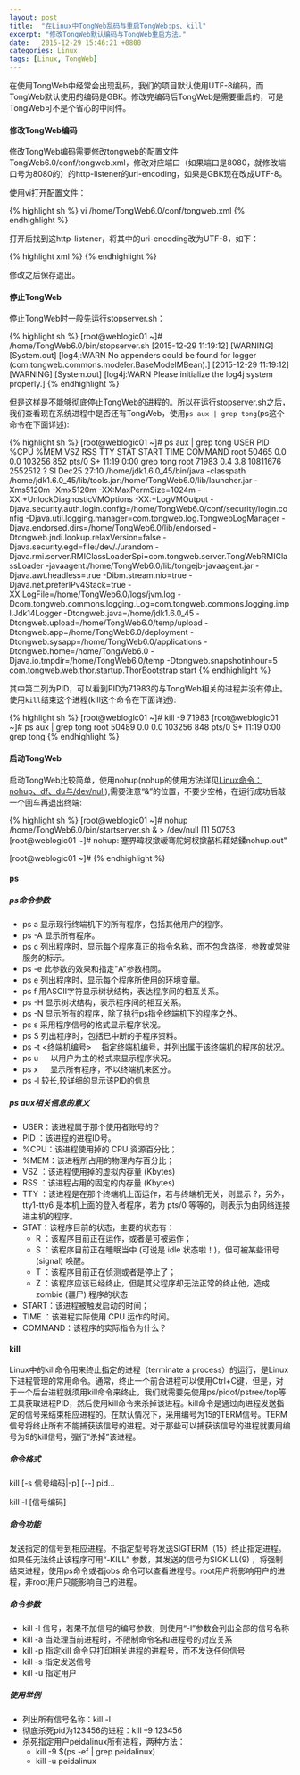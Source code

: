 ```yaml
---
layout: post
title:  "在Linux中TongWeb乱码与重启TongWeb:ps、kill"
excerpt: "修改TongWeb默认编码与TongWeb重启方法."
date:   2015-12-29 15:46:21 +0800
categories: Linux
tags: [Linux, TongWeb]
---
```


在使用TongWeb中经常会出现乱码，我们的项目默认使用UTF-8编码，而TongWeb默认使用的编码是GBK。修改完编码后TongWeb是需要重启的，可是TongWeb可不是个省心的中间件。

#### 修改TongWeb编码

修改TongWeb编码需要修改tongweb的配置文件TongWeb6.0/conf/tongweb.xml，修改对应端口（如果端口是8080，就修改端口号为8080的）的http-listener的uri-encoding，如果是GBK现在改成UTF-8。

使用vi打开配置文件：

{% highlight sh %}
vi /home/TongWeb6.0/conf/tongweb.xml
{% endhighlight %}

打开后找到这http-listener，将其中的uri-encoding改为UTF-8，如下：

{% highlight xml %}
<http-listener name="tong-http-listener" port="8080" uri-encoding="UTF-8" parse-body-methods="POST,DELETE,PUT" default-virtual-host="server" create-time="2015-12-24 15:18:50">
    <ssl/>
    <protocol/>
    <http-options/>
    <advance/>
</http-listener>
{% endhighlight %}

修改之后保存退出。

#### 停止TongWeb

停止TongWeb时一般先运行stopserver.sh：

{% highlight sh %}
[root@weblogic01 ~]# /home/TongWeb6.0/bin/stopserver.sh
[2015-12-29 11:19:12] [WARNING] [System.out] [log4j:WARN No appenders could be found for logger (com.tongweb.commons.modeler.BaseModelMBean).]
[2015-12-29 11:19:12] [WARNING] [System.out] [log4j:WARN Please initialize the log4j system properly.]
{% endhighlight %}

但是这样是不能够彻底停止TongWeb的进程的。所以在运行stopserver.sh之后，我们查看现在系统进程中是否还有TongWeb，使用`ps aux | grep tong`(ps这个命令在下面详述):

{% highlight sh %}
[root@weblogic01 ~]# ps aux | grep tong
USER        PID %CPU %MEM    VSZ   RSS TTY      STAT START   TIME COMMAND
root      50465  0.0  0.0 103256   852 pts/0    S+   11:19   0:00 grep tong
root      71983  0.4  3.8 10811676 2552512 ?    Sl   Dec25  27:10 /home/jdk1.6.0_45/bin/java -classpath /home/jdk1.6.0_45/lib/tools.jar:/home/TongWeb6.0/lib/launcher.jar -Xms5120m -Xmx5120m -XX:MaxPermSize=1024m -XX:+UnlockDiagnosticVMOptions -XX:+LogVMOutput -Djava.security.auth.login.config=/home/TongWeb6.0/conf/security/login.config -Djava.util.logging.manager=com.tongweb.log.TongwebLogManager -Djava.endorsed.dirs=/home/TongWeb6.0/lib/endorsed -Dtongweb.jndi.lookup.relaxVersion=false -Djava.security.egd=file:/dev/./urandom -Djava.rmi.server.RMIClassLoaderSpi=com.tongweb.server.TongWebRMIClassLoader -javaagent:/home/TongWeb6.0/lib/tongejb-javaagent.jar -Djava.awt.headless=true -Dibm.stream.nio=true -Djava.net.preferIPv4Stack=true -XX:LogFile=/home/TongWeb6.0/logs/jvm.log -Dcom.tongweb.commons.logging.Log=com.tongweb.commons.logging.impl.Jdk14Logger -Dtongweb.java=/home/jdk1.6.0_45 -Dtongweb.upload=/home/TongWeb6.0/temp/upload -Dtongweb.app=/home/TongWeb6.0/deployment -Dtongweb.sysapp=/home/TongWeb6.0/applications -Dtongweb.home=/home/TongWeb6.0 -Djava.io.tmpdir=/home/TongWeb6.0/temp -Dtongweb.snapshotinhour=5 com.tongweb.web.thor.startup.ThorBootstrap start
{% endhighlight %}

其中第二列为PID，可以看到PID为71983的与TongWeb相关的进程并没有停止。使用`kill`结束这个进程(kill这个命令在下面详述):

{% highlight sh %}
[root@weblogic01 ~]# kill -9 71983
[root@weblogic01 ~]# ps aux | grep tong
root      50489  0.0  0.0 103256   848 pts/0    S+   11:19   0:00 grep tong
{% endhighlight %}

#### 启动TongWeb

启动TongWeb比较简单，使用nohup(nohup的使用方法详见[Linux命令：nohup、df、du与/dev/null](http://jiangpz.github.io/articles/2015-11/Linux-nohup-df-du-dev-null)),需要注意“&”的位置，不要少空格，在运行成功后敲一个回车再退出终端:

{% highlight sh %}
[root@weblogic01 ~]# nohup /home/TongWeb6.0/bin/startserver.sh & > /dev/null
[1] 50753
[root@weblogic01 ~]# nohup: 蹇界暐杈撳叆骞舵妸杈撳嚭杩藉姞鍒nohup.out"

[root@weblogic01 ~]#
{% endhighlight %}

#### ps

##### ps命令参数
 - ps a    显示现行终端机下的所有程序，包括其他用户的程序。
 - ps -A   显示所有程序。
 - ps c    列出程序时，显示每个程序真正的指令名称，而不包含路径，参数或常驻服务的标示。
 - ps -e   此参数的效果和指定"A"参数相同。
 - ps e    列出程序时，显示每个程序所使用的环境变量。
 - ps f    用ASCII字符显示树状结构，表达程序间的相互关系。
 - ps -H    显示树状结构，表示程序间的相互关系。
 - ps -N   显示所有的程序，除了执行ps指令终端机下的程序之外。
 - ps s     采用程序信号的格式显示程序状况。
 - ps S     列出程序时，包括已中断的子程序资料。
 - ps -t <终端机编号> 　指定终端机编号，并列出属于该终端机的程序的状况。
 - ps u 　 以用户为主的格式来显示程序状况。
 - ps x 　 显示所有程序，不以终端机来区分。
 - ps -l   较长,较详细的显示该PID的信息

##### ps aux相关信息的意义

 - USER：该进程属于那个使用者账号的？
 - PID ：该进程的进程ID号。
 - %CPU：该进程使用掉的 CPU 资源百分比；
 - %MEM：该进程所占用的物理内存百分比；
 - VSZ ：该进程使用掉的虚拟内存量 (Kbytes)
 - RSS ：该进程占用的固定的内存量 (Kbytes)
 - TTY ：该进程是在那个终端机上面运作，若与终端机无关，则显示 ?，另外， tty1-tty6 是本机上面的登入者程序，若为 pts/0 等等的，则表示为由网络连接进主机的程序。
 - STAT：该程序目前的状态，主要的状态有：
     - R ：该程序目前正在运作，或者是可被运作；
     - S ：该程序目前正在睡眠当中 (可说是 idle 状态啦！)，但可被某些讯号(signal) 唤醒。
     - T ：该程序目前正在侦测或者是停止了；
     - Z ：该程序应该已经终止，但是其父程序却无法正常的终止他，造成 zombie (疆尸) 程序的状态
 - START：该进程被触发启动的时间；
 - TIME ：该进程实际使用 CPU 运作的时间。
 - COMMAND：该程序的实际指令为什么？

#### kill

Linux中的kill命令用来终止指定的进程（terminate a process）的运行，是Linux下进程管理的常用命令。通常，终止一个前台进程可以使用Ctrl+C键，但是，对于一个后台进程就须用kill命令来终止，我们就需要先使用ps/pidof/pstree/top等工具获取进程PID，然后使用kill命令来杀掉该进程。kill命令是通过向进程发送指定的信号来结束相应进程的。在默认情况下，采用编号为15的TERM信号。TERM信号将终止所有不能捕获该信号的进程。对于那些可以捕获该信号的进程就要用编号为9的kill信号，强行“杀掉”该进程。

##### 命令格式

kill [-s 信号编码|-p] [--] pid...

kill -l [信号编码]

##### 命令功能

发送指定的信号到相应进程。不指定型号将发送SIGTERM（15）终止指定进程。如果任无法终止该程序可用“-KILL” 参数，其发送的信号为SIGKILL(9) ，将强制结束进程，使用ps命令或者jobs 命令可以查看进程号。root用户将影响用户的进程，非root用户只能影响自己的进程。

##### 命令参数

 - kill -l  信号，若果不加信号的编号参数，则使用“-l”参数会列出全部的信号名称
 - kill -a  当处理当前进程时，不限制命令名和进程号的对应关系
 - kill -p  指定kill 命令只打印相关进程的进程号，而不发送任何信号
 - kill -s  指定发送信号
 - kill -u  指定用户

##### 使用举例

 - 列出所有信号名称：kill -l
 - 彻底杀死pid为123456的进程：kill –9 123456
 - 杀死指定用户peidalinux所有进程，两种方法：
     - kill -9 $(ps -ef | grep peidalinux)
     - kill -u peidalinux
